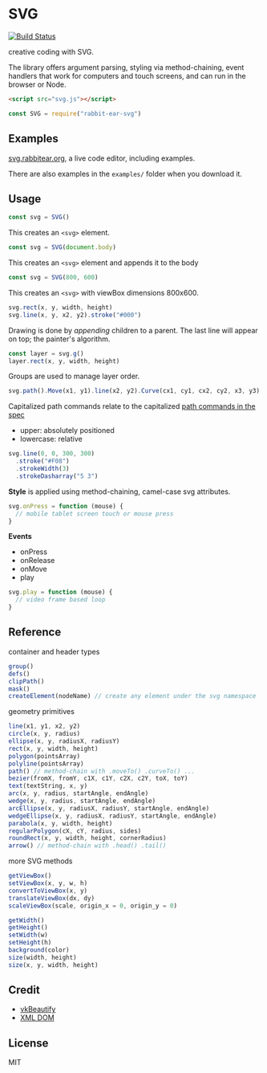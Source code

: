 # SVG

[![Build Status](https://travis-ci.org/robbykraft/SVG.svg?branch=master)](https://travis-ci.org/robbykraft/SVG)

creative coding with SVG.

The library offers argument parsing, styling via method-chaining, event handlers that work for computers and touch screens, and can run in the browser or Node.

```html
<script src="svg.js"></script>
```

```javascript
const SVG = require("rabbit-ear-svg")
```

## Examples

[svg.rabbitear.org](https://svg.rabbitear.org), a live code editor, including examples.

There are also examples in the `examples/` folder when you download it.

## Usage

```javascript
const svg = SVG()
```

This creates an `<svg>` element.

```javascript
const svg = SVG(document.body)
```

This creates an `<svg>` element and appends it to the body

```javascript
const svg = SVG(800, 600)
```

This creates an `<svg>` with viewBox dimensions 800x600.

```javascript
svg.rect(x, y, width, height)
svg.line(x, y, x2, y2).stroke("#000")
```

Drawing is done by *appending* children to a parent. The last line will appear on top; the painter's algorithm.

```javascript
const layer = svg.g()
layer.rect(x, y, width, height)
```

Groups are used to manage layer order.

```javascript
svg.path().Move(x1, y1).line(x2, y2).Curve(cx1, cy1, cx2, cy2, x3, y3)
```

Capitalized path commands relate to the capitalized [path commands in the spec](https://www.w3.org/TR/SVG/paths.html#PathData)

- upper: absolutely positioned
- lowercase: relative

```javascript
svg.line(0, 0, 300, 300)
  .stroke("#F08")
  .strokeWidth(3)
  .strokeDasharray("5 3")
```

**Style** is applied using method-chaining, camel-case svg attributes.

```javascript
svg.onPress = function (mouse) {
  // mobile tablet screen touch or mouse press
}
```

**Events**

- onPress
- onRelease
- onMove
- play

```javascript
svg.play = function (mouse) {
  // video frame based loop
}
```

## Reference

container and header types

```javascript
group()
defs()
clipPath()
mask()
createElement(nodeName) // create any element under the svg namespace
```

geometry primitives

```javascript
line(x1, y1, x2, y2)
circle(x, y, radius)
ellipse(x, y, radiusX, radiusY)
rect(x, y, width, height)
polygon(pointsArray)
polyline(pointsArray)
path() // method-chain with .moveTo() .curveTo() ...
bezier(fromX, fromY, c1X, c1Y, c2X, c2Y, toX, toY)
text(textString, x, y)
arc(x, y, radius, startAngle, endAngle)
wedge(x, y, radius, startAngle, endAngle)
arcEllipse(x, y, radiusX, radiusY, startAngle, endAngle)
wedgeEllipse(x, y, radiusX, radiusY, startAngle, endAngle)
parabola(x, y, width, height)
regularPolygon(cX, cY, radius, sides)
roundRect(x, y, width, height, cornerRadius)
arrow() // method-chain with .head() .tail()
```

more SVG methods

```javascript
getViewBox()
setViewBox(x, y, w, h)
convertToViewBox(x, y)
translateViewBox(dx, dy)
scaleViewBox(scale, origin_x = 0, origin_y = 0)

getWidth()
getHeight()
setWidth(w)
setHeight(h)
background(color)
size(width, height)
size(x, y, width, height)
```

## Credit

- [vkBeautify](https://github.com/vkiryukhin/vkBeautify)
- [XML DOM](https://github.com/xmldom/xmldom)

## License

MIT
